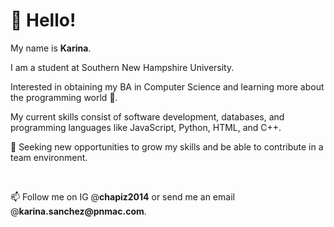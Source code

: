 <h1> 👋 Hello! </h1>
<p> My name is <strong>Karina</strong>. </p>
<p> I am a student at Southern New Hampshire University. </p>
<p> Interested in obtaining my BA in Computer Science and learning more
about the programming world 🌱. </p>
<p> My current skills consist of software development, databases, and programming languages like JavaScript, Python, HTML, and C++. </p>
<p> 💞️ Seeking new opportunities to grow my skills and be able to contribute in a team environment. </p>
<br>
<p> 📫 Follow me on IG @<strong>chapiz2014</strong> or send me an email @<strong>karina.sanchez@pnmac.com</strong>. </p>


